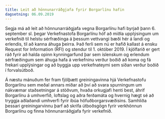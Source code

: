 ```yaml
---
title: Leit að hönnunarráðgjafa fyrir Borgarlínu hafin
dagsetning: 06.09.2019
---
```

Segja má að leit að hönnunarráðgjafa vegna Borgarlínu hafi byrjað þann 6. september sl. þegar Verkefnastofa Borgarlínu hóf að miðla upplýsingum um verkefnið til helstu sérfræðinga á þessum vettvangi bæði hér á landi og erlendis, til að kanna áhuga þeirra. Það ferli sem nú er hafið kallast á ensku Request for Information (RFI) og stendur til 1. október 2019. Í kjölfarið er gert ráð fyrir að halda opinn kynningarfund þar sem íslenskum og erlendum sérfræðingum sem áhuga hafa á verkefninu verður boðið að koma og fá frekari upplýsingar og að byggja upp verkefnateymi sem síðan verður boðið í forvalsútboð.

Á næstu mánuðum fer fram fjölþætt greiningavinna hjá Verkefnastofu Borgarlínu sem meðal annars miðar að því að svara spurningum um nákvæmar staðsetningar á stöðvum, hvaða orkugjafi henti best, áhrif Borgarlínu á umhverfið, loftslag og aðra ferðamáta og hvernig hægt sé að tryggja aðlaðandi umhverfi fyrir íbúa höfuðborgarsvæðisins. Samhliða þessari greiningarvinnu þarf að skrifa útboðsgögn fyrir verkhönnun Borgarlínu og finna hönnunarráðgjafa fyrir verkefnið.

